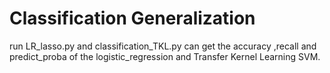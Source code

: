# Classification Generalization



run LR_lasso.py and classification_TKL.py can get the accuracy ,recall and predict_proba of the logistic_regression and Transfer Kernel Learning SVM.

